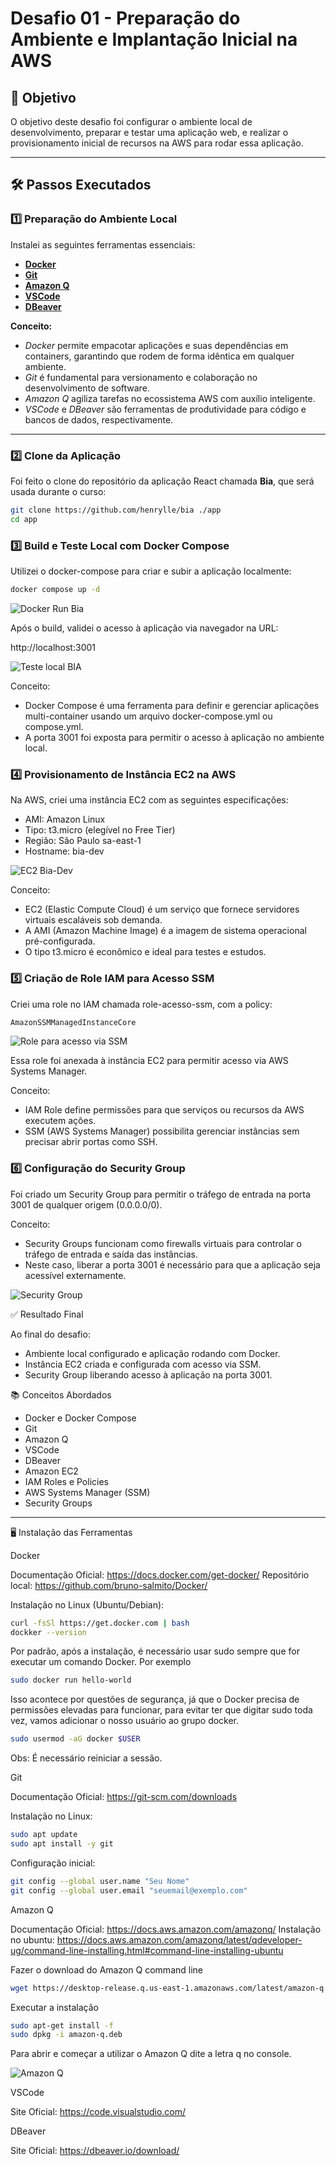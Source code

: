 # Desafio 01 - Preparação do Ambiente e Implantação Inicial na AWS

## 🎯 Objetivo
O objetivo deste desafio foi configurar o ambiente local de desenvolvimento, preparar e testar uma aplicação web, e realizar o provisionamento inicial de recursos na AWS para rodar essa aplicação.

---

## 🛠️ Passos Executados

### 1️⃣ Preparação do Ambiente Local
Instalei as seguintes ferramentas essenciais:

- [**Docker**](#docker)  
- [**Git**](#git)  
- [**Amazon Q**](#amazon-q)  
- [**VSCode**](#vscode)  
- [**DBeaver**](#dbeaver)  

**Conceito:**  
- *Docker* permite empacotar aplicações e suas dependências em containers, garantindo que rodem de forma idêntica em qualquer ambiente.  
- *Git* é fundamental para versionamento e colaboração no desenvolvimento de software.  
- *Amazon Q* agiliza tarefas no ecossistema AWS com auxílio inteligente.  
- *VSCode* e *DBeaver* são ferramentas de produtividade para código e bancos de dados, respectivamente.

---

### 2️⃣ Clone da Aplicação
Foi feito o clone do repositório da aplicação React chamada **Bia**, que será usada durante o curso:

```bash
git clone https://github.com/henrylle/bia ./app
cd app
```

### 3️⃣ Build e Teste Local com Docker Compose

Utilizei o docker-compose para criar e subir a aplicação localmente:

```bash
docker compose up -d

```
![Docker Run Bia](./Assets/docker-run-bia.png)

Após o build, validei o acesso à aplicação via navegador na URL:

http://localhost:3001

![Teste local BIA](./Assets/teste-bia.png)


Conceito:

- Docker Compose é uma ferramenta para definir e gerenciar aplicações multi-container usando um arquivo docker-compose.yml ou compose.yml.
- A porta 3001 foi exposta para permitir o acesso à aplicação no ambiente local.

### 4️⃣ Provisionamento de Instância EC2 na AWS

Na AWS, criei uma instância EC2 com as seguintes especificações:

- AMI: Amazon Linux
- Tipo: t3.micro (elegível no Free Tier)
- Região: São Paulo sa-east-1
- Hostname: bia-dev

![EC2 Bia-Dev](./Assets/ec2-bia-dev.png)

Conceito:

- EC2 (Elastic Compute Cloud) é um serviço que fornece servidores virtuais escaláveis sob demanda.
- A AMI (Amazon Machine Image) é a imagem de sistema operacional pré-configurada.
- O tipo t3.micro é econômico e ideal para testes e estudos.

### 5️⃣ Criação de Role IAM para Acesso SSM

Criei uma role no IAM chamada role-acesso-ssm, com a policy:

```bash
AmazonSSMManagedInstanceCore
```

![Role para acesso via SSM](./Assets/role-acesso-ssm.png)


Essa role foi anexada à instância EC2 para permitir acesso via AWS Systems Manager.

Conceito:

- IAM Role define permissões para que serviços ou recursos da AWS executem ações.
- SSM (AWS Systems Manager) possibilita gerenciar instâncias sem precisar abrir portas como SSH.

### 6️⃣ Configuração do Security Group

Foi criado um Security Group para permitir o tráfego de entrada na porta 3001 de qualquer origem (0.0.0.0/0).

Conceito:

- Security Groups funcionam como firewalls virtuais para controlar o tráfego de entrada e saída das instâncias.
- Neste caso, liberar a porta 3001 é necessário para que a aplicação seja acessível externamente.

![Security Group](./Assets/security-group.png)


✅ Resultado Final

Ao final do desafio:

- Ambiente local configurado e aplicação rodando com Docker.
- Instância EC2 criada e configurada com acesso via SSM.
- Security Group liberando acesso à aplicação na porta 3001.

📚 Conceitos Abordados

- Docker e Docker Compose
- Git
- Amazon Q
- VSCode
- DBeaver
- Amazon EC2
- IAM Roles e Policies
- AWS Systems Manager (SSM)
- Security Groups

<hr>

🖥️ Instalação das Ferramentas

<a id="docker"></a>Docker

Documentação Oficial: https://docs.docker.com/get-docker/
Repositório local: https://github.com/bruno-salmito/Docker/

Instalação no Linux (Ubuntu/Debian):

```bash
curl -fsSl https://get.docker.com | bash
dockker --version
```

Por padrão, após a instalação, é necessário usar sudo sempre que for executar um comando Docker. Por exemplo
```bash
sudo docker run hello-world
```
Isso acontece por questões de segurança, já que o Docker precisa de permissões elevadas para funcionar, para evitar ter que digitar sudo toda vez, vamos adicionar o nosso usuário ao grupo docker.
```bash
sudo usermod -aG docker $USER
```
Obs: É necessário reiniciar a sessão.


<a id="git"></a>Git

Documentação Oficial: https://git-scm.com/downloads

Instalação no Linux:
```bash
sudo apt update
sudo apt install -y git
```

Configuração inicial:
```bash
git config --global user.name "Seu Nome"
git config --global user.email "seuemail@exemplo.com"
```

<a id="amazon-q"></a>Amazon Q

Documentação Oficial: https://docs.aws.amazon.com/amazonq/
Instalação no ubuntu: https://docs.aws.amazon.com/amazonq/latest/qdeveloper-ug/command-line-installing.html#command-line-installing-ubuntu

Fazer o download do Amazon Q command line
```bash
wget https://desktop-release.q.us-east-1.amazonaws.com/latest/amazon-q.deb
```

Executar a instalação
```bash
sudo apt-get install -f
sudo dpkg -i amazon-q.deb
```
Para abrir e começar a utilizar o Amazon Q dite a letra q no console.

![Amazon Q](./Assets/amazonQ.png)

<a id="vscode"></a>VSCode

Site Oficial: https://code.visualstudio.com/


<a id="dbeaver"></a>DBeaver

Site Oficial: https://dbeaver.io/download/

